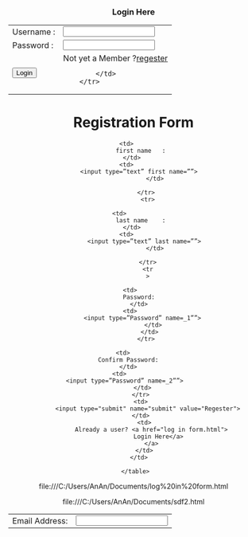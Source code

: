 <!DOCTYPE  html>
<html>
<head>
<title>Login Form</title>

</head>

<body>

<center>
<h3>Login Here</h3>
<form action="login.php" method="post">
<table>
    <tr>
        <td>Username :</td>
              <td>
                  <input type="text" name="user">
              </td>
        </tr>
        <tr>
            <td>Password :</td>
            <td>
                <input type="password" name="user_pass">
            </td>
        </tr>
        <tr>
            <td>
                <input type="submit" name="submit" value="Login">
            </td>
            <td>
                Not yet a Member ?<a href="sdf2.html">regester</a>
               
            
            </td>
        </tr>
</table>

</form>


</body>

</html>



<!DOCTYPE html>
<html>
  <head>
     <h1>  Registration Form</h1>
  </head>  
<body>
<form>	
     <table>		
           <tr>			
               <td>				
                   Email Address:			
               </td>			
                <td>				
                   <input type=”text” email=””>			
                </td>		
           </tr>
            <tr>

                <td>				
                   first name	:			
               </td>			
                <td>				
                   <input type=”text” first name=””>			
                </td>

           </tr>
            <tr>

            <td>				
                   last name	:			
               </td>			
                <td>				
                   <input type=”text” last name=””>			
                </td>

            </tr>
            <tr
            >

                 <td>				
                   Password:			
                 </td>			
                 <td>				
                  <input type=”Password” name=_1””>			
                 </td>	
                </td>	
           </tr>
           
           <td>				
            Confirm Password:			
          </td>			
          <td>				
           <input type=”Password” name=_2””>			
          </td>	
        </tr>
        <td>
            <input type="submit" name="submit" value="Regester">
        </td>
          <td>
              Already a user? <a href="log in form.html">
                  Login Here</a>
              </a>
          </td>
         </td>	
           
     </table>
</form> 
</body>
</html>

file:///C:/Users/AnAn/Documents/log%20in%20form.html

file:///C:/Users/AnAn/Documents/sdf2.html
